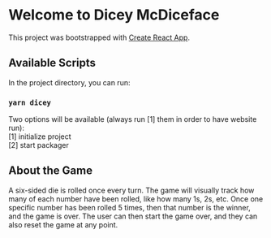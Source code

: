 # Welcome to Dicey McDiceface
This project was bootstrapped with [Create React App](https://github.com/facebook/create-react-app).

## Available Scripts
In the project directory, you can run:

### `yarn dicey`

Two options will be available (always run [1] them in order to have website run):<br />
[1] initialize project<br />
[2] start packager

## About the Game
A six-sided die is rolled once every turn. The game will visually track how many of each number have been rolled, like how many 1s, 2s, etc. Once one specific number has been rolled 5 times, then that number is the winner, and the game is over. The user can then start the game over, and they can also reset the game at any point.
